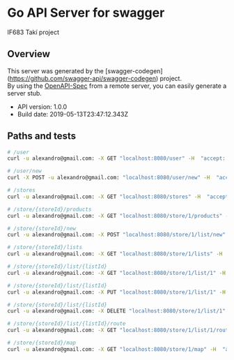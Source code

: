 # Go API Server for swagger

IF683 Takí project

## Overview
This server was generated by the [swagger-codegen]
(https://github.com/swagger-api/swagger-codegen) project.  
By using the [OpenAPI-Spec](https://github.com/OAI/OpenAPI-Specification) from a remote server, you can easily generate a server stub.  

- API version: 1.0.0
- Build date: 2019-05-13T23:47:12.343Z

## Paths and tests
```bash
# /user
curl -u alexandro@gmail.com: -X GET "localhost:8080/user" -H  "accept: application/json"

# /user/new
curl -X POST -u alexandro@gmail.com: "localhost:8080/user/new" -H  "accept: application/json" -H  "Content-Type: application/json"  -d "{  \"sex\": 1,  \"name\": \"name\",  \"permission\": \"ADMINISTRATOR\",  \"_id\": 0,  \"birthday\": \"1965-07-11\",  \"email\": \"email\"}"

# /stores
curl -u alexandro@gmail.com: -X GET "localhost:8080/stores" -H  "accept: application/json"

# /store/{storeId}/products
curl -u alexandro@gmail.com: -X GET "localhost:8080/store/1/products" -H  "accept: application/json"

# /store/{storeId}/new
curl -u alexandro@gmail.com: -X POST "localhost:8080/store/1/list/new" -H  "accept: application/json" -H  "Content-Type: application/json" -d "{  \"name\": \"name\",  \"_id\": 0,  \"products\": [    {      \"name\": \"name\",      \"description\": \"description\",      \"_id\": 0    },    {      \"name\": \"name\",      \"description\": \"description\",      \"_id\": 0    }  ]}"

# /store/{storeId}/lists
curl -u alexandro@gmail.com: -X GET "localhost:8080/store/1/lists" -H  "accept: application/json"

# /store/{storeId}/list/{listId}
curl -u alexandro@gmail.com: -X GET "localhost:8080/store/1/list/1" -H  "accept: application/json"

# /store/{storeId}/list/{listId}
curl -u alexandro@gmail.com: -X PUT "localhost:8080/store/1/list/1" -H  "accept: application/json" -H  "Content-Type: application/json" -d "{  \"name\": \"name\",  \"_id\": 0,  \"products\": [    {      \"name\": \"name\",      \"description\": \"description\",      \"_id\": 0    },    {      \"name\": \"name\",      \"description\": \"description\",      \"_id\": 0    }  ]}"

# /store/{storeId}/list/{listId}
curl -u alexandro@gmail.com: -X DELETE "localhost:8080/store/1/list/1" -H  "accept: application/json"

# /store/{storeId}/list/{listId}/route
curl -u alexandro@gmail.com: -X GET "localhost:8080/store/1/list/1/route" -H  "accept: application/json"

# /store/{storeId}/map
curl -u alexandro@gmail.com: -X GET "localhost:8080/store/1/map" -H  "accept: application/json"

```